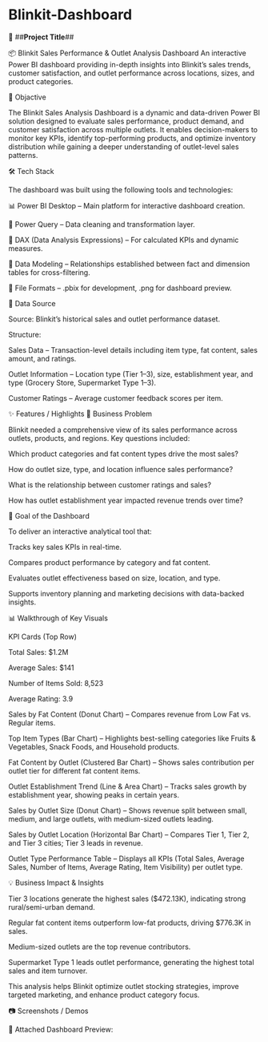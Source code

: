 # Blinkit-Dashboard

📌 ##**Project Title**##

📦 Blinkit Sales Performance & Outlet Analysis Dashboard
An interactive Power BI dashboard providing in-depth insights into Blinkit’s sales trends, customer satisfaction, and outlet performance across locations, sizes, and product categories.

📝 Objactive

The Blinkit Sales Analysis Dashboard is a dynamic and data-driven Power BI solution designed to evaluate sales performance, product demand, and customer satisfaction across multiple outlets.
It enables decision-makers to monitor key KPIs, identify top-performing products, and optimize inventory distribution while gaining a deeper understanding of outlet-level sales patterns.

🛠 Tech Stack

The dashboard was built using the following tools and technologies:

📊 Power BI Desktop – Main platform for interactive dashboard creation.

📂 Power Query – Data cleaning and transformation layer.

🧠 DAX (Data Analysis Expressions) – For calculated KPIs and dynamic measures.

📝 Data Modeling – Relationships established between fact and dimension tables for cross-filtering.

📁 File Formats – .pbix for development, .png for dashboard preview.

📂 Data Source

Source: Blinkit’s historical sales and outlet performance dataset.

Structure:

Sales Data – Transaction-level details including item type, fat content, sales amount, and ratings.

Outlet Information – Location type (Tier 1–3), size, establishment year, and type (Grocery Store, Supermarket Type 1–3).

Customer Ratings – Average customer feedback scores per item.

✨ Features / Highlights
📍 Business Problem

Blinkit needed a comprehensive view of its sales performance across outlets, products, and regions.
Key questions included:

Which product categories and fat content types drive the most sales?

How do outlet size, type, and location influence sales performance?

What is the relationship between customer ratings and sales?

How has outlet establishment year impacted revenue trends over time?

🎯 Goal of the Dashboard

To deliver an interactive analytical tool that:

Tracks key sales KPIs in real-time.

Compares product performance by category and fat content.

Evaluates outlet effectiveness based on size, location, and type.

Supports inventory planning and marketing decisions with data-backed insights.

📊 Walkthrough of Key Visuals

KPI Cards (Top Row)

Total Sales: $1.2M

Average Sales: $141

Number of Items Sold: 8,523

Average Rating: 3.9

Sales by Fat Content (Donut Chart) – Compares revenue from Low Fat vs. Regular items.

Top Item Types (Bar Chart) – Highlights best-selling categories like Fruits & Vegetables, Snack Foods, and Household products.

Fat Content by Outlet (Clustered Bar Chart) – Shows sales contribution per outlet tier for different fat content items.

Outlet Establishment Trend (Line & Area Chart) – Tracks sales growth by establishment year, showing peaks in certain years.

Sales by Outlet Size (Donut Chart) – Shows revenue split between small, medium, and large outlets, with medium-sized outlets leading.

Sales by Outlet Location (Horizontal Bar Chart) – Compares Tier 1, Tier 2, and Tier 3 cities; Tier 3 leads in revenue.

Outlet Type Performance Table – Displays all KPIs (Total Sales, Average Sales, Number of Items, Average Rating, Item Visibility) per outlet type.

💡 Business Impact & Insights

Tier 3 locations generate the highest sales ($472.13K), indicating strong rural/semi-urban demand.

Regular fat content items outperform low-fat products, driving $776.3K in sales.

Medium-sized outlets are the top revenue contributors.

Supermarket Type 1 leads outlet performance, generating the highest total sales and item turnover.

This analysis helps Blinkit optimize outlet stocking strategies, improve targeted marketing, and enhance product category focus.

📷 Screenshots / Demos

📸 Attached Dashboard Preview:
